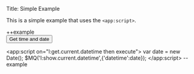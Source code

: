Title: Simple Example

This is a simple example that uses the `<app:script>`.

++example	
<button on="click then l:get.current.datetime">
    Get time and date
</button>
<div style="border:1px solid #ccc;background-color:#f6f6f6;padding:10px;margin-top:10px;display:none"
	on="l:show.current.datetime then show and effect[Highlight] or l:reset.script.example then hide">
	<span style="color:#000">
		Current Date Time = <span on="l:show.current.datetime then value[datetime]"></span>
		<a on="click then l:reset.script.example">Reset Example</a>
	</span>
</div>

<app:script on="l:get.current.datetime then execute">
	var date = new Date();
	$MQ('l:show.current.datetime',{'datetime':date});
</app:script>
--example
